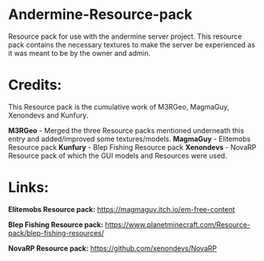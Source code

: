 # Andermine-Resource-pack
Resource pack for use with the andermine server project.
This resource pack contains the necessary textures to make the server be experienced as it was meant to be by the owner and admin.

# Credits:
This Resource pack is the cumulative work of M3RGeo, MagmaGuy, Xenondevs and Kunfury.

**M3RGeo** - Merged the three Resource packs mentioned underneath this entry and added/improved some textures/models.
**MagmaGuy** - Elitemobs Resource pack 
**Kunfury** - Blep Fishing Resource pack
**Xenondevs** - NovaRP Resource pack of which the GUI models and Resources were used.

# Links:
**Elitemobs Resource pack:**
https://magmaguy.itch.io/em-free-content

**Blep Fishing Resource pack:**
https://www.planetminecraft.com/Resource-pack/blep-fishing-resources/

**NovaRP Resource pack:**
https://github.com/xenondevs/NovaRP